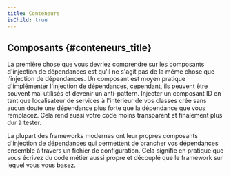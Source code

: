 ```yaml
---
title: Conteneurs
isChild: true
---
```


## Composants {#conteneurs_title}

La première chose que vous devriez comprendre sur les composants d'injection de dépendances est qu'il ne s'agit pas de 
la même chose que l'injection de dépendances. Un composant est moyen pratique d'implémenter l'injection de dépendances, 
cependant, ils peuvent être souvent mal utilisés et devenir un anti-pattern. Injecter un composant ID en tant que 
localisateur de services à l'intérieur de vos classes crée sans aucun doute une dépendance plus forte que la dépendance 
que vous remplacez. Cela rend aussi votre code moins transparent et finalement plus dur à tester.

La plupart des frameworks modernes ont leur propres composants d'injection de dépendances qui permettent de brancher 
vos dépendances ensemble à travers un fichier de configuration. Cela signifie en pratique que vous écrivez du code métier 
aussi propre et découplé que le framework sur lequel vous vous basez.

